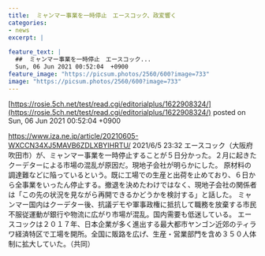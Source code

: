 ```yaml
---
title:  ミャンマー事業を一時停止　エースコック、政変響く  
categories:
- news
excerpt: |
  
feature_text: |
  ##  ミャンマー事業を一時停止　エースコック...
  Sun, 06 Jun 2021 00:52:04  +0900
feature_image: "https://picsum.photos/2560/600?image=733"
image: "https://picsum.photos/2560/600?image=733"
---
```


[https://rosie.5ch.net/test/read.cgi/editorialplus/1622908324/](https://rosie.5ch.net/test/read.cgi/editorialplus/1622908324/)
posted on Sun, 06 Jun 2021 00:52:04  +0900

<!--more-->

https://www.iza.ne.jp/article/20210605-WXCCN34XJ5MAVB6ZDLXBYIHRTU/ 2021/6/5 23:32 エースコック（大阪府吹田市）が、ミャンマー事業を一時停止することが５日分かった。２月に起きたクーデターによる市場の混乱が原因だ。現地子会社が明らかにした。 原材料の調達難などに陥っているという。既に工場での生産と出荷を止めており、６日から全事業をいったん停止する。撤退を決めたわけではなく、現地子会社の関係者は「この先の状況を見ながら再開できるかどうかを検討する」と話した。 ミャンマー国内はクーデター後、抗議デモや軍事政権に抵抗して職務を放棄する市民不服従運動が銀行や物流に広がり市場が混乱。国内需要も低迷している。 エースコックは２０１７年、日本企業が多く進出する最大都市ヤンゴン近郊のティラワ経済特区で工場を開所。全国に販路を広げ、生産・営業部門を含め３５０人体制に拡大していた。（共同）
